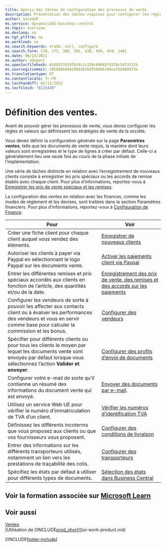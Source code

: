 ```yaml
---
title: Aperçu des tâches de configuration des processus de vente
description: Présentation des tâches requises pour configurer les règles et les valeurs qui définissent vos politiques et processus de vente, y compris la configuration générale et la configuration des ventes liées aux finances.
author: SorenGP
ms.service: dynamics365-business-central
ms.topic: overview
ms.devlang: na
ms.tgt_pltfrm: na
ms.workload: na
ms.search.keywords: trade, sell, configure
ms.search.form: 170, 172, 300, 301, 428, 456, 459, 1401
ms.date: 06/23/2021
ms.author: edupont
ms.openlocfilehash: 63d9357d29fbfdc3c230c69602fd370c5d73f21b
ms.sourcegitcommit: c05806689d289d101bd558696199cefbd989473e
ms.translationtype: HT
ms.contentlocale: fr-FR
ms.lasthandoff: 02/12/2022
ms.locfileid: "8115449"
---
```

# <a name="setting-up-sales"></a>Définition des ventes.
Avant de pouvoir gérer les processus de vente, vous devez configurer les règles et valeurs qui définissent les stratégies de vente de la société.

Vous devez définir la configuration générale sur la page **Paramètres ventes**, telle que les documents de vente requis, la manière dont leurs valeurs sont enregistrées et le type de lignes à créer par défaut. Celle-ci a généralement lieu une seule fois au cours de la phase initiale de l’implémentation.

Une série de tâches distincte en relation avec l’enregistrement de nouveaux clients consiste à enregistrer les prix spéciaux ou les accords de remise établis avec chaque client. Pour plus d’informations, reportez-vous à [Enregistrer les prix de vente spéciaux et les remises](sales-how-record-sales-price-discount-payment-agreements.md).

La configuration des ventes en relation avec les finances, comme les modes de règlement et les devises, sont traitées dans la section Paramètres financiers. Pour plus d’informations, reportez-vous à [Configuration de Finance](finance-setup-finance.md).

| Pour | Voir |
| --- | --- |
| Créer une fiche client pour chaque client auquel vous vendez des éléments. |[Enregistrer de nouveaux clients](sales-how-register-new-customers.md) |
| Autoriser les clients à payer via Paypal en sélectionnant le logo Paypal sur les documents vente. |[Activer les paiements client via Paypal](sales-how-enable-payment-service-extensions.md) |
| Entrer les différentes remises et prix spéciaux accordés aux clients en fonction de l’article, des quantités et/ou de la date. |[Enregistrement des prix de vente, des remises et des accords sur les paiements](sales-how-record-sales-price-discount-payment-agreements.md) |
| Configurer les vendeurs de sorte à pouvoir les affecter aux contacts client ou à évaluer les performances des vendeurs et vous en servir comme base pour calculer la commission et les bonus. |[Configurer des vendeurs](sales-how-setup-salespeople.md) |
| Spécifier pour différents clients ou pour tous les clients le moyen par lequel les documents vente sont envoyés par défaut lorsque vous sélectionnez l’action **Valider et envoyer**. |[Configurer des profils d’envoi de documents](sales-how-setup-document-send-profiles.md) |
| Configurer votre e-mail de sorte qu’il contienne un résumé des informations du document vente qui est envoyé. |[Envoyer des documents par e-mail](ui-how-send-documents-email.md). |
|Utilisez un service Web UE pour vérifier le numéro d’immatriculation de TVA d’un client.|[Vérifier les numéros d’identification TVA](finance-setup-vat.md)|
|Définissez les différents incoterms que vous proposez aux clients ou que vos fournisseurs vous proposent.|[Configurer des conditions de livraison](sales-how-set-up-shipment-methods.md)|
|Entrer des informations sur les différents transporteurs utilisés, notamment un lien vers les prestations de traçabilité des colis.|[Configurer des transporteurs](sales-how-to-set-up-shipping-agents.md)|
|Spécifiez les états par défaut à utiliser pour différents types de documents.|[Sélection des états dans Business Central](across-report-selections.md)|

## <a name="see-related-training-at-microsoft-learn"></a>Voir la formation associée sur [Microsoft Learn](/learn/paths/trade-get-started-dynamics-365-business-central/)

## <a name="see-also"></a>Voir aussi
[Ventes](sales-manage-sales.md)  
[Utilisation de [!INCLUDE[prod_short](includes/prod_short.md)]](ui-work-product.md)


[!INCLUDE[footer-include](includes/footer-banner.md)]